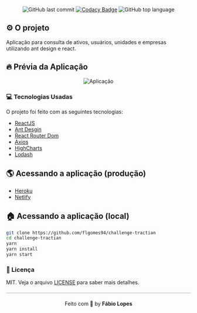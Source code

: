 <div align="center" style="margin: 20px;">

![GitHub last commit](https://img.shields.io/github/last-commit/flgomes94/challenge-tractian?color=green&style=flat-square)
[![Codacy Badge](https://app.codacy.com/project/badge/Grade/6b2782c86c3b4e01ac18157235bfc017)](https://www.codacy.com/gh/flgomes94/challenge-tractian/dashboard?utm_source=github.com&amp;utm_medium=referral&amp;utm_content=flgomes94/challenge-tractian&amp;utm_campaign=Badge_Grade)
![GitHub top language](https://img.shields.io/github/languages/top/flgomes94/challenge-tractian?style=flat-square)

</div>

## ⚙️ O projeto

Aplicação para consulta de ativos, usuários, unidades e empresas utilizando ant design e react.

## :fire: Prévia da Aplicação

<div align="center">
<img src="https://media.giphy.com/media/KQOuaHYQP4LfyATH3a/giphy.gif" alt="Aplicação"/>
</div>

### :computer: Tecnologias Usadas

O projeto foi feito com as seguintes tecnologias:

* [ReactJS](https://pt-br.reactjs.org/)
* [Ant Desgin](https://ant.design/)
* [React Router Dom](https://reactrouter.com/)
* [Axios](https://github.com/axios/axios)
* [HighCharts](https://www.highcharts.com/)
* [Lodash](https://lodash.com/)

## :earth_americas: Acessando a aplicação (produção)
* [Heroku](https://tractian-frontend.herokuapp.com/)
* [Netlify](https://tractian-frontend.netlify.app)

## :house: Acessando a aplicação (local)

```sh
git clone https://github.com/flgomes94/challenge-tractian
cd challenge-tractian
yarn
yarn install
yarn start
```

### :memo: Licença

MIT. Veja o arquivo [LICENSE](LICENSE.txt) para saber mais detalhes.

<p align="center" style="margin-top: 20px; border-top: 1px solid #aaa; padding-top: 20px;">Feito com 💪 by <strong> Fábio Lopes</strong> </p>
